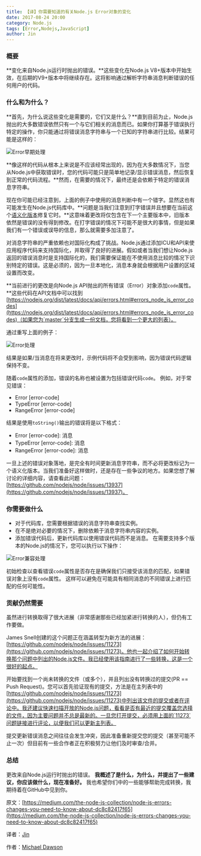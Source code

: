 ```yaml
---
title: 【译】你需要知道的有关Node.js Error对象的变化
date: 2017-08-24 20:00
category: Node.js
tags: [Error,Nodejs,JavaScript]
author: Jin
---
```


### 概要
**变化来自Node.js运行时抛出的错误。**这些变化在Node.js V8+版本中开始生效，在后期的V9+版本中将继续存在。这将影响通过解析字符串消息判断错误的任何用户的代码。

### 什么和为什么？
**首先，为什么说这些变化是需要的，它们又是什么？**直到目前为止，Node.js抛出的大多数错误依然只有一个与它们相关的消息而已。如果你打算基于错误执行特定的操作，你只能通过将错误消息字符串与一个已知的字符串进行比较。结果可能是这样的：

![Error早期处理](/images/2017-08-24-node-js-errors-changes-you-need-to-know-about/1.png)

<!-- more -->

**像这样的代码从根本上来说是不应该经常出现的，因为在大多数情况下，当您从Node.js中获取错误时，您的代码可能只是简单地记录/显示错误消息，然后恢复到正常的代码流程。**然而，在需要的情况下，最终还是会依赖于特定的错误消息字符串。

现在你可能已经注意到，上面的例子中使用的消息判断中有一个错字。显然这也有可能发生在Node.js代码库中。**问题是当我们注意到打字错误并且想要在当前这个[语义化版本](http://semver.org/)修复它时。**这意味着更改将仅包含在下一个主要版本中，旧版本依然是错误的没有得到修改。在打字错误的情况下可能不是很大的事情，但是如果我们有一个错误或误导的信息，那么就需要多加注意了。

对消息字符串的严重依赖也对国际化构成了挑战。Node.js通过添加ICU和API来使应用程序代码来支持国际化，并取得了良好的进展。假如或者当我们想让Node.js返回的错误消息时是支持国际化的，我们需要保证能在不使用消息比较的情况下识别特定的错误。这是必须的，因为一旦本地化，消息本身就会根据用户设置的区域设置而改变。

**当前进行的更改是向Node.js API抛出的所有错误（Error）对象添加`code`属性。**这些代码在API文档中可以找到[https://nodejs.org/dist/latest/docs/api/errors.html#errors_node_js_error_codes](https://nodejs.org/dist/latest/docs/api/errors.html#errors_node_js_error_codes)（如果您为`master`分支生成一份文档，您将看到一个更大的列表）。

通过重写上面的例子：

![Error处理](/images/2017-08-24-node-js-errors-changes-you-need-to-know-about/2.png)

结果是如果/当消息在将来更改时，示例代码将不会受到影响，因为错误代码逻辑保持不变。

随着`code`属性的添加，错误的名称也被设置为包括错误代码`code`。 例如，对于常见错误：

* Error [error-code]
* TypeError [error-code]
* RangeError [error-code]

结果是使用`toString()`输出的错误将是以下格式：

* Error [error-code]: 消息
* TypeError [error-code]: 消息
* RangeError [error-code]: 消息

一旦上述的错误对象落地，是完全有时间更新消息字符串，而不必将更改标记为一个语义化版本。当我们准备好这样做时，还是存在一些争议的地方。如果您想了解讨论的详细内容，请查看此问题：[https://github.com/nodejs/node/issues/13937](https://github.com/nodejs/node/issues/13937)。

### 你需要做什么

* 对于代码库，您需要根据错误的消息字符串查找实例。
* 在不是绝对必要的情况下，删除依赖于消息字符串内容的实例。
* 添加错误代码后，更新代码库以使用错误代码而不是消息。 在需要支持多个版本的Node.js的情况下，您可以执行以下操作：

![Error兼容处理](/images/2017-08-24-node-js-errors-changes-you-need-to-know-about/3.png)

初始检查以查看错误`code`属性是否存在是确保我们只接受该消息的匹配，如果错误对象上没有`code`属性。 这样可以避免在可能具有相同消息的不同错误上进行匹配的任何可能性。

### 贡献仍然需要
虽然进行转换取得了很大进展（非常感谢那些已经加紧进行转换的人），但仍有工作要做。

James Snell创建的这个问题正在涵盖转型为新方法的进展：[https://github.com/nodejs/node/issues/11273](https://github.com/nodejs/node/issues/11273)。他也一起介绍了如何开始转换那个问题中列出的Node.js文件。我已经使用该指南进行了一些转换，这是一个很好的起点。

开始要找到一个尚未转换的文件（或多个），并且列出没有转换过的提交(PR == Push Request)。您可以首先验证现有的提交，方法是在主列表中的[https://github.com/nodejs/node/issues/11273](https://github.com/nodejs/node/issues/11273)中列出该文件的提交或者在评论中。我还建议快速扫描开放的Node.js问题，看看是否有最近的提交覆盖您选择的文件，因为主要问题并不总是最新的。一旦您打开提交，必须用上面的`11273`问题链接进行评论，以便我们可以更新主列表。

提交更新错误消息之间往往会发生冲突，因此准备重新提交您的提交（甚至可能不止一次）但目前有一些合作者正在积极努力让他们及时审查/合并。

### 总结
更改来自Node.js运行时抛出的错误。 **我概述了是什么，为什么，并提出了一些建议，你应该做什么，现在准备好。** 我也希望你们中的一些能够帮助完成转换，我期待着在GitHub中见到你。

原文：[https://medium.com/the-node-js-collection/node-js-errors-changes-you-need-to-know-about-dc8c82417f65](https://medium.com/the-node-js-collection/node-js-errors-changes-you-need-to-know-about-dc8c82417f65)

译者：[Jin](https://github.com/Yi-love)

作者：[Michael Dawson](https://twitter.com/mhdawson1)